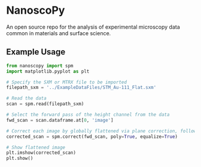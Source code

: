 # NanoscoPy
An open source repo for the analysis of experimental microscopy data common in materials and surface science.

## Example Usage
```python
from nanoscopy import spm
import matplotlib.pyplot as plt

# Specify the SXM or MTRX file to be imported
filepath_sxm = '../ExampleDataFiles/STM_Au-111_Flat.sxm'

# Read the data
scan = spm.read(filepath_sxm)

# Select the forward pass of the height channel from the data
fwd_scan = scan.dataframe.at[0, 'image']

# Correct each image by globally flattened via plane correction, followed by 2nd order polynomial background subtraction, line-by-line offset flattening, 3x3 gaussian smoothing, and contrast limited adaptive histogram equilization.
corrected_scan = spm.correct(fwd_scan, poly=True, equalize=True)

# Show flattened image 
plt.imshow(corrected_scan)
plt.show()
```